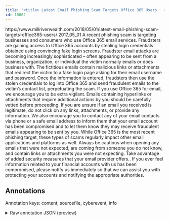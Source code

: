 ```yaml
---
title: "<title> Latest Email Phishing Scam Targets Office 365 Users   </title>"
id: 10062
---
```


<title> Latest Email Phishing Scam Targets Office 365 Users   </title>
<source> https://www.millriverwealth.com/2018/05/01/latest-email-phishing-scam-targets-office365-users/ </source>
<date> 2017_05_01 </date>
<text>
A recent phishing scam is targeting businesses and consumers who use Office 365 email services. Fraudsters are gaining access to Office 365 accounts by stealing login credentials obtained using convincing fake login screens.
Fraudster email attacks are becoming increasingly sophisticated – often appearing to be sent from a business, organization, or individual the victim normally emails or does business with. The fictitious emails contain malicious links or attachments that redirect the victim to a fake login page asking for their email username and password. Once the information is entered, fraudsters then use the stolen credentials to log into Office 365 and send fraudulent emails to the victim’s contact list, perpetuating the scam.
If you use Office 365 for email, we encourage you to be extra vigilant. Emails containing hyperlinks or attachments that require additional actions by you should be carefully vetted before proceeding. If you are unsure if an email you received is legitimate, do not click on any links, attachments, or provide any information.
We also encourage you to contact any of your email contacts via phone or a safe email address to inform them that your email account has been compromised and to let them know they may receive fraudulent emails appearing to be sent by you.
While Office 365 is the most recent phishing target, these types of scams regularly impact other email applications and platforms as well. Always be cautious when opening any emails that were not expected, are coming from someone you do not know, and contain links or attachments you were not expecting. Take advantage of added security measures that your email provider offers..
If you ever feel information related to your financial accounts with us has been compromised, please notify us immediately so that we can assist you with protecting your accounts and notifying the appropriate authorities.
</text>



## Annotations

Annotation keys: content, sourcefile, cyberevent, info

<details>
<summary>Raw annotation JSON (preview)</summary>

```json
{
  "content": "A recent phishing scam is targeting businesses and consumers who use Office 365 email services. Fraudsters are gaining access to Office 365 accounts by stealing login credentials obtained using convincing fake login screens. Fraudster email attacks are becoming increasingly sophisticated \u2013 often appearing to be sent from a business, organization, or individual the victim normally emails or does business with. The fictitious emails contain malicious links or attachments that redirect the victim to a fake login page asking for their email username and password. Once the information is entered, fraudsters then use the stolen credentials to log into Office 365 and send fraudulent emails to the victim\u2019s contact list, perpetuating the scam. If you use Office 365 for email, we encourage you to be extra vigilant. Emails containing hyperlinks or attachments that require additional actions by you should be carefully vetted before proceeding. If you are unsure if an email you received is legitimate, do not click on any links, attachments, or provide any information. We also encourage you to contact any of your email contacts via phone or a safe email address to inform them that your email account has been compromised and to let them know they may receive fraudulent emails appearing to be sent by you. While Office 365 is the most recent phishing target, these types of scams regularly impact other email applications and platforms as well. Always be cautious when opening any emails that were not expected, are coming from someone you do not know, and contain links or attachments you were not expecting. Take advantage of added security measures that your email provider offers.. If you ever feel information related to your financial accounts with us has been compromised, please notify us immediately so that we can assist you with protecting your accounts and notifying the appropriate authorities.",
  "sourcefile": "10062.txt",
  "cyberevent": {
    "hopper": [
      {
        "index": 0,
        "relation": "Same",
        "events": [
          {
            "index": "E2",
            "type": "Attack",
            "realis": "Actual",
            "nugget": {
              "startOffset": 107,
              "index": "T6",
              "endOffset": 125,
              "text": "are gaining access"
            },
            "argument": [
              {
                "index": "T7",
                "text": "accounts",
                "endOffset": 148,
                "role": {
                  "type": "Compromised-Data"
                },
                "startOffset": 140,
                "type": "PII"
              },
              {
                "index": "T5",
                "text": "Fraudsters",
                "endOffset": 106,
                "role": {
                  "type": "Attacker"
                },
                "startOffset": 96,
                "type": "Person"
              },
              {
                "index": "T38",
                "external_reference": {
                  "dbpediaURI": "http://dbpedia.org/resource/Office_365"
                },
                "endOffset": 139,
                "role": {
                  "type": "Victim"
                },
                "text": "Office 365",
                "startOffset": 129,
                "type": "System"
              }
            ],
            "subtype": "Databreach"
          },
          {
            "index": "E3",
            "type": "Attack",
            "realis": "Actual",
            "nugget": {
              "startOffset": 152,
              "index": "T8",
              "endOffset": 160,
              "text": "stealing"
            },
            "argument": [
              {
                "index": "T9",
                "text": "login credentials",
                "endOffset": 178,
                "role": {
                  "type": "Compromised-Data"
                },
                "startOffset": 161,
             
```
</details>
